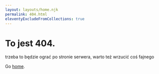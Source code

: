 ```yaml
---
layout: layouts/home.njk
permalink: 404.html
eleventyExcludeFromCollections: true
---
```

# To jest 404.
trzeba to będzie ograć po stronie serwera, warto też wrzucić coś fajnego

Go <a href="{{ '/' | url }}">home</a>.
